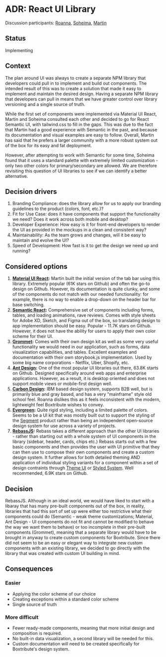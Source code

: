 # ADR: React UI Library
Discussion participants: [Roanna](https://github.com/aerinsol), [Soheima](https://github.com/soheimam), [Martin](https://github.com/DurkoMatko)

## Status

Implementing

## Context

The plan around UI was always to create a separate NPM library that developers could pull in to implement and build out components. The intended result of this was to create a solution that made it easy to implement and maintain the desired design. Having a separate NPM library that developers can pull in means that we have greater control over library versioning and a single source of truth. 

While the first set of components were implemented via Material UI React, Martin and Soheima consulted each other and decided to go for React Semantic UI, with tailwind.css to fill in the gaps. This was due to the fact that Martin had a good experience with Semantic in the past, and because its documentation and visual examples are easy to follow. Overall, Martin has said that he prefers a larger community with a more robust system out of the box for its easy and fat deployment.

However, after attempting to work with Semantic for some time, Soheima found that it uses a standard palette with extremely limited customization - only two other colors for primary/secondary are allowed. We are therefore revisiting this question of UI libraries to see if we can identify a better alternative. 

## Decision drivers

1. Branding Compliance: does the library allow for us to apply our branding guidelines to the product (colors, font, etc.)? 
2. Fit for Use Case: does it have components that support the functionality we need? Does it work across both mobile and desktop?
3. Developer Experience: How easy is it for front-end developers to render the UI as provided in the mockups in a clean and consistent way?
4. Maintainability: As the team grows and changes, will it be easy to maintain and evolve the UI? 
5. Speed of Development: How fast is it to get the design we need up and running?

## Considered options

1. **[Material UI React](https://material-ui.com/components/grid/):** Martin built the initial version of the tab bar using this library. Extremely popular (61K stars on Github) and often the go-to design on Github. However, its documentation is quite clunky, and some of the components do not match with our needed functionality: for example, there is no way to enable a drop-down on the header bar for base switching.
2. **[Semantic React](https://react.semantic-ui.com/):** Comprehensive set of components including forms, tables, and loading animations, rave reviews. Comes with style sheets for Adobe XD, Sketch, and Figma out of the box, so translating design to app implementation should be easy. Popular - 11.7K stars on Github. However, it does not have the ability for users to apply their own color scheme for their UI.
3. **[Grommet](https://v2.grommet.io/):** Comes with their own design kit as well as some very useful functionality we would need in our application, such as forms, data visualization capabilities, and tables. Excellent examples and documentation with their own storybook.js implementation. Used by some big name corporations - Netflix, Uber, Shopify, etc.
4. **[Ant Design](https://ant.design/):** One of the most popular UI libraries out there, 63.8K starts on Github. Designed specifically around web apps and enterprise applications. However, as a result, it is desktop oriented and does not support mobile views or mobile-first design well.
5. **[Carbon Design](https://www.carbondesignsystem.com/):** IBM based design system, supports B2B well, but is primarily blue and gray based, and has a very "mainframe" style old school feel. Roanna dislikes this as it feels inconsistent with the modern, lightweight feel Boxtribute wishes to convey.
6. **[Evergreen](https://evergreen.segment.com/):** Quite rigid styling, including a limited palette of colors. Seems to be a UI kit that was mostly built out to support the styling of the [Segment](https://segment.com/) product rather than being an independent open-source design system for use across a variety of projects.
7. **[RebassJS](https://rebassjs.org/):** Rebass takes a different approach than the other UI libraries - rather than starting out with a whole system of UI components in the library (sidebar, header, cards, chips etc.) Rebass starts out with a few basic components and then provides the user with UI primitive that they can then use to compose their own components and create a custom design system. It further allows for both detailed theming AND application of individual styling variants for a component within a set of design contraints through [Theme UI](https://theme-ui.com/home) or [Styled System](https://styled-system.com/). Well recommended, 6.9K stars on Github.


## Decision
RebassJS. Although in an ideal world, we would have liked to start with a libaray that has many pre-built components out of the box, in reality, libraries that had this sort of set up were either too restrictive what their components could do (Semantic - weak theme customizations; Material, Ant Design - UI components do not fit and cannot be modified to behave the way we want them to behave) or too incomplete in their pre-built components (Grommet), meaning that a separate library would have to be brought in anyway to create custom components for Boxtribute. Since there did not seem to be an easy or elegant way to integrate new custom components with an existing library, we decided to go directly with the library that was created with custom UI building in mind.

## Consequences

### Easier
- Applying the color scheme of our choice 
- Creating exceptions within a standard color scheme
- Single source of truth


### More difficult
- Fewer ready-made components, meaning that more initial design and composition is required.
- No built-in data visualization, a second library will be needed for this.
- Custom documentation will need to be created specifically for Boxtribute's design system.

